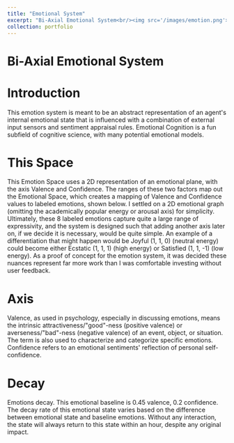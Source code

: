 ```yaml
---
title: "Emotional System"
excerpt: "Bi-Axial Emotional System<br/><img src='/images/emotion.png'>"
collection: portfolio
---
```


Bi-Axial Emotional System
=========================

Introduction
============
This emotion system is meant to be an abstract representation of an agent's internal emotional state that is influenced with a combination of external input sensors and sentiment appraisal rules. Emotional Cognition is a fun subfield of cognitive science, with many potential emotional models.

This Space
==========
This Emotion Space uses a 2D representation of an emotional plane, with the axis Valence and Confidence. The ranges of these two factors map out the Emotional Space, which creates a mapping of Valence and Confidence values to labeled emotions, shown below. I settled on a 2D emotional graph (omitting the academically popular energy or arousal axis) for simplicity. Ultimately, these 8 labeled emotions capture quite a large range of expressivity, and the system is designed such that adding another axis later on, if we decide it is necessary, would be quite simple. An example of a differentiation that might happen would be Joyful (1, 1, 0) (neutral energy) could become either Ecstatic (1, 1, 1) (high energy) or Satisfied (1, 1, -1) (low energy). As a proof of concept for the emotion system, it was decided these nuances represent far more work than I was comfortable investing without user feedback.

Axis
====
Valence, as used in psychology, especially in discussing emotions, means the intrinsic attractiveness/"good"-ness (positive valence) or averseness/"bad"-ness (negative valence) of an event, object, or situation. The term is also used to characterize and categorize specific emotions. Confidence refers to an emotional sentiments' reflection of personal self-confidence.

Decay
=====
Emotions decay. This emotional baseline is 0.45 valence, 0.2 confidence. The decay rate of this emotional state varies based on the difference between emotional state and baseline emotions. Without any interaction, the state will always return to this state within an hour, despite any original impact.